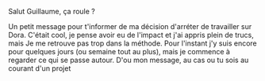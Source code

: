 Salut Guillaume, ça roule ?

Un petit message pour t'informer de ma décision d'arréter de travailler sur Dora. C'était cool, je pense avoir eu de l'impact et j'ai appris plein de trucs, mais Je me retrouve pas trop dans la méthode. Pour l'instant j'y suis encore pour quelques jours (ou semaine tout au plus), mais je commence à regarder ce qui se passe autour. D'ou mon message, au cas ou tu sois au courant d'un projet
